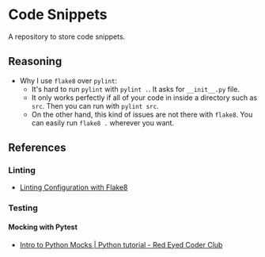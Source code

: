 # Code Snippets

A repository to store code snippets.

## Reasoning

* Why I use `flake8` over `pylint`:
  * It's hard to run `pylint` with `pylint .`. It asks for `__init__.py` file.
  * It only works perfectly if all of your code in inside a directory such as `src`. Then you can run with `pylint src`.
  * On the other hand, this kind of issues are not there with `flake8`. You can easily run `flake8 .` wherever you want.

## References

### Linting

* [Linting Configuration with Flake8](https://flake8.pycqa.org/en/latest/user/configuration.html)

### Testing

#### Mocking with Pytest

* [Intro to Python Mocks | Python tutorial - Red Eyed Coder Club](https://youtu.be/xT4SV7AH3G8)
